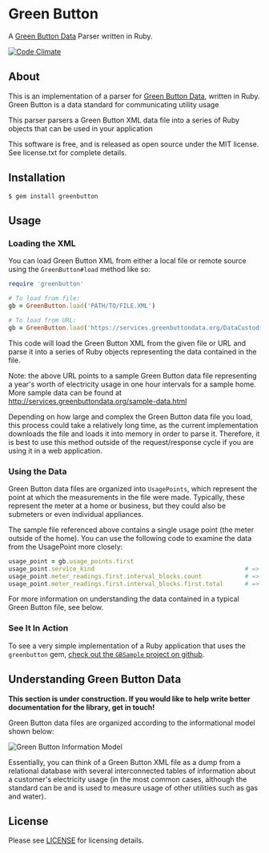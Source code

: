 # Green Button

A [Green Button Data](http://services.greenbuttondata.org/) Parser written in Ruby.

[![Code Climate](https://codeclimate.com/github/cew821/greenbutton.png)](https://codeclimate.com/github/cew821/greenbutton)

## About

This is an implementation of a parser for [Green Button Data](http://services.greenbuttondata.org/), written in Ruby. Green Button is a data standard for communicating utility usage

This parser parsers a Green Button XML data file into a series of Ruby objects that can be used in your application

This software is free, and is released as open source under the MIT license. See license.txt for complete details.

## Installation

`$ gem install greenbutton`

## Usage

### Loading the XML

You can load Green Button XML from either a local file or remote source using the `GreenButton#load` method like so:

```ruby
require 'greenbutton'

# To load from file:
gb = GreenButton.load('PATH/TO/FILE.XML')

# To load from URL:
gb = GreenButton.load('https://services.greenbuttondata.org/DataCustodian/espi/1_1/resource/Batch/RetailCustomer/3/UsagePoint')
```

This code will load the Green Button XML from the given file or URL and parse it into a series of Ruby objects representing the data contained in the file.

Note: the above URL points to a sample Green Button data file representing a year's worth of electricity usage in one hour intervals for a sample home. More sample data can be found at http://services.greenbuttondata.org/sample-data.html

Depending on how large and complex the Green Button data file you load, this process could take a relatively long time, as the current implementation downloads the file and loads it into memory in order to parse it. Therefore, it is best to use this method outside of the request/response cycle if you are using it in a web application.

### Using the Data

Green Button data files are organized into `UsagePoints`, which represent the point at which the measurements in the file were made. Typically, these represent the meter at a home or business, but they could also be submeters or even individual appliances.

The sample file referenced above contains a single usage point (the meter outside of the home). You can use the following code to examine the data from the UsagePoint  more closely:

```ruby
usage_point = gb.usage_points.first
usage_point.service_kind                                          # => :electricity
usage_point.meter_readings.first.interval_blocks.count            # => 730
usage_point.meter_readings.first.interval_blocks.first.total      # => 5985.0
```

For more information on understanding the data contained in a typical Green Button file, see below.

### See It In Action

To see a very simple implementation of a Ruby application that uses the `greenbutton` gem, [check out the `GBSample` project on github](https://github.com/cew821/gbsample).

## Understanding Green Button Data

**This section is under construction. If you would like to help write better documentation for the library, get in touch!**

Green Button data files are organized according to the informational model shown below:

![Green Button Information Model](https://collaborate.nist.gov/twiki-sggrid/pub/SmartGrid/GreenButtonSDK/ESPISchemaOverview.png)

Essentially, you can think of a Green Button XML file as a dump from a relational database with several interconnected tables of information about a customer's electricity usage (in the most common cases, although the standard can be and is used to measure usage of other utilities such as gas and water).

## License

Please see [LICENSE](LICENSE) for licensing details.
